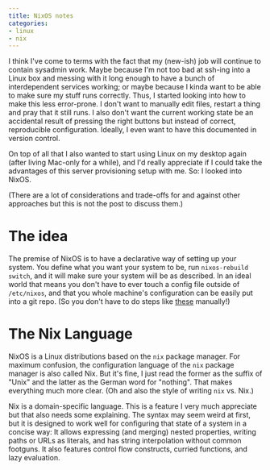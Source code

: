 ```yaml
---
title: NixOS notes
categories:
- linux
- nix
---
```


I think I've come to terms with the fact that
my (new-ish) job will continue to contain sysadmin work.
Maybe because I'm not too bad at ssh-ing into a Linux box
and messing with it long enough
to have a bunch of interdependent services working;
or maybe because I kinda want to be able to make sure my stuff runs correctly.
Thus,
I started looking into how to make this less error-prone.
I don't want to manually edit files, restart a thing and pray that it still runs.
I also don't want the current working state be an accidental result of pressing the right buttons
but instead of correct, reproducible configuration.
Ideally, I even want to have this documented in version control.

On top of all that I also wanted to start using Linux on my desktop again
(after living Mac-only for a while),
and I'd really appreciate if I could take the advantages of this server provisioning setup with me.
So: I looked into NixOS.

(There are a lot of considerations and trade-offs for and against other approaches
but this is not the post to discuss them.)

# The idea

The premise of NixOS is to have a declarative way of setting up your system.
You define what you want your system to be,
run `nixos-rebuild switch`,
and it will make sure your system will be as described.
In an ideal world that means you don't have to ever touch a config file
outside of `/etc/nixos`,
and that you whole machine's configuration can be easily put into a git repo.
(So you don't have to do steps like [these][arch-setup] manually!)

[arch-setup]: https://github.com/mmozeiko/arch-setup

# The Nix Language

NixOS is a Linux distributions based on the `nix` package manager.
For maximum confusion,
the configuration language of the `nix` package manager is also called Nix.
But it's fine,
I just read the former as the suffix of "Unix"
and the latter as the German word for "nothing".
That makes everything much more clear.
(Oh and also the style of writing `nix` vs. Nix.)

Nix is a domain-specific language.
This is a feature I very much appreciate
but that also needs some explaining.
The syntax may seem weird at first,
but it is designed to work well for configuring that state of a system in a concise way:
It allows expressing (and merging) nested properties,
writing paths or URLs as literals,
and has string interpolation without common footguns.
It also features control flow constructs,
curried functions,
and lazy evaluation.